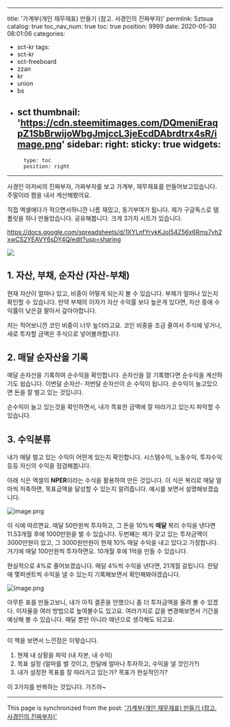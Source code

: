 
---
title: '가계부(개인 재무재표) 만들기 (참고. 사경인의 진짜부자)'
permlink: 5ztsua
catalog: true
toc_nav_num: true
toc: true
position: 9999
date: 2020-05-30 08:01:06
categories:
- sct-kr
tags:
- sct-kr
- sct-freeboard
- zzan
- kr
- union
- bs
- sct
thumbnail: 'https://cdn.steemitimages.com/DQmeniEraqpZ1SbBrwijoWbgJmjccL3jeEcdDAbrdtrx4sR/image.png'
sidebar:
    right:
        sticky: true
widgets:
    -
        type: toc
        position: right
---


사경인 아저씨의 진짜부자, 가짜부자를 보고
가계부, 재무재표를 만들어보고있습니다.
주말이라 짬을 내서 계산해봤어요.

직접 엑셀에다가 적으면서하니깐 나름 재밌고, 동기부여가 됩니다. 
제가 구글독스로 템플릿을 하나 만들었습니다. 공유해봅니다.
크게 3가지 시트가 있습니다.

https://docs.google.com/spreadsheets/d/1XYLnfYrykKJoI54Z56x6Rms7yh2xwCS2YEAVY6sDY4Q/edit?usp=sharing




![](https://cdn.steemitimages.com/DQmeniEraqpZ1SbBrwijoWbgJmjccL3jeEcdDAbrdtrx4sR/image.png)


## 1. 자산, 부채, 순자산 (자산-부채)

현재 자산이 얼마나 있고, 비중이 어떻게 되는지 볼 수 있습니다. 부채가 얼마나 있는지 확인할 수 있습니다. 만약 부채의 이자가 자산 수익률 보다 높은게 있다면, 자산 중에 수익률이 낮은걸 팔아서 갚아야합니다.

저는 적어보니깐 코인 비중이 너무 높더라고요. 코인 비중을 조금 줄여서 주식에 넣거나, 새로 투자할 금액은 주식으로 넣어볼까합니다.

## 2. 매달 순자산을 기록

매달 순자산을 기록하여 순수익을 확인합니다. 순자산을 잘 기록했다면 순수익을 계산하기도 쉽습니다. 이번달 순자산- 저번달 순자산이 순 수익이 됩니다. 순수익이 늘고있으면 돈을 잘 벌고 있는 것입니다.

순수익이 늘고 있는것을 확인하면서, 내가 목표한 금액에 잘 따라가고 있는지 파악할 수 있습니다.

## 3. 수익분류

내가 매달 벌고 있는 수익이 어떤게 있는지 확인합니다. 시스템수익, 노동수익, 투자수익 등등 자신의 수익을 점검해봅니다. 

아래 식은 엑셀의 **NPER**이라는 수식을 활용하여 만든 것입니다. 이 식은 복리로 매달 얼마씩 저축하면, 목표금액을 달성할 수 있는지 알려줍니다. 예시를 보면서 설명해보겠습니다.

![image.png](https://files.steempeak.com/file/steempeak/jacobyu/Ui7wRDGB-image.png)


이 식에 따르면요. 매달 50만원씩 투자하고, 그 돈을 10%씩 **매달** 복리 수익을 낸다면 11.53개월 후에 1000만원을 벌 수 있습니다. 두번째는 제가 갖고 있는 투자금액이 3000만원이 있고, 그 3000원만원이 현재 10% 매달 수익을 내고 있다고 가정합니다. 거기에 매달 100만원씩 투자하면요. 10개월 후에 1억을 만들 수 있습니다.

현실적으로 4%로 줄어보겠습니다. 매달 4%씩 수익을 낸다면, 21개월 걸립니다. 한달에 몇퍼센트씩 수익을 낼 수 있는지 기록해보면서 확인해봐야겠습니다.

![image.png](https://files.steempeak.com/file/steempeak/jacobyu/1lm8CE6H-image.png)

아무튼 표를 만들고보니, 내가 아직 결혼을 안했으니 좀 더 투자금액을 올려 볼 수 있겠다. 이자율을 여러 방법으로 높여볼수도 있고요. 여러가지로 값을 변경해보면서 기간을 예상해 볼 수 있습니다. 매달 뿐만 아니라 매년으로 생각해도 되고요.


---


이 책을 보면서 느낀점은 이렇습니다.

1. 현재 내 상황을 파악 (내 자본, 내 수익)
2. 목표 설정 (얼마를 벌 것이고, 한달에 얼마나 투자하고, 수익을 낼 것인가?)
3. 내가 설정한 목표를 잘 따라가고 있는가? 목표가 현실적인가?

이 3가지를 반복하는 것입니다. 가즈아~

- - -

This page is synchronized from the post: ['가계부(개인 재무재표) 만들기 (참고. 사경인의 진짜부자)'](https://steemit.com/@jacobyu/5ztsua)
